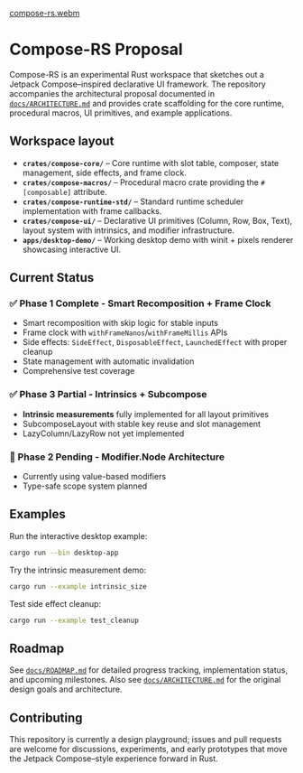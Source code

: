 [compose-rs.webm](https://github.com/user-attachments/assets/4abdddae-3646-4cd4-b79c-e76bae87cae2)


# Compose-RS Proposal

Compose-RS is an experimental Rust workspace that sketches out a Jetpack Compose–inspired declarative UI framework. The repository accompanies the architectural proposal documented in [`docs/ARCHITECTURE.md`](docs/ARCHITECTURE.md) and provides crate scaffolding for the core runtime, procedural macros, UI primitives, and example applications.

## Workspace layout

- **`crates/compose-core/`** – Core runtime with slot table, composer, state management, side effects, and frame clock.
- **`crates/compose-macros/`** – Procedural macro crate providing the `#[composable]` attribute.
- **`crates/compose-runtime-std/`** – Standard runtime scheduler implementation with frame callbacks.
- **`crates/compose-ui/`** – Declarative UI primitives (Column, Row, Box, Text), layout system with intrinsics, and modifier infrastructure.
- **`apps/desktop-demo/`** – Working desktop demo with winit + pixels renderer showcasing interactive UI.

## Current Status

### ✅ Phase 1 Complete - Smart Recomposition + Frame Clock
- Smart recomposition with skip logic for stable inputs
- Frame clock with `withFrameNanos`/`withFrameMillis` APIs
- Side effects: `SideEffect`, `DisposableEffect`, `LaunchedEffect` with proper cleanup
- State management with automatic invalidation
- Comprehensive test coverage

### ✅ Phase 3 Partial - Intrinsics + Subcompose
- **Intrinsic measurements** fully implemented for all layout primitives
- SubcomposeLayout with stable key reuse and slot management
- LazyColumn/LazyRow not yet implemented

### 🚧 Phase 2 Pending - Modifier.Node Architecture
- Currently using value-based modifiers
- Type-safe scope system planned

## Examples

Run the interactive desktop example:
```bash
cargo run --bin desktop-app
```

Try the intrinsic measurement demo:
```bash
cargo run --example intrinsic_size
```

Test side effect cleanup:
```bash
cargo run --example test_cleanup
```

## Roadmap

See [`docs/ROADMAP.md`](docs/ROADMAP.md) for detailed progress tracking, implementation status, and upcoming milestones. Also see [`docs/ARCHITECTURE.md`](docs/ARCHITECTURE.md) for the original design goals and architecture.

## Contributing

This repository is currently a design playground; issues and pull requests are welcome for discussions, experiments, and early prototypes that move the Jetpack Compose–style experience forward in Rust.

